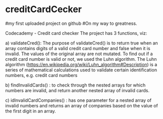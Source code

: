# creditCardCecker
#my first uploaded project on github
#On my way to greatness.

Codecademy - Credit card checker
The project has 3 functions, viz:

a) validateCred(): The purpose of validateCred() is to return true when an array contains
digits of a valid credit card number and false when it is invalid. The values of the
original array are not mutated.
To find out if a credit card number is valid or not, we used the Luhn algorithm.
The Luhn algorithm (https://en.wikipedia.org/wiki/Luhn_algorithm#Description)
is a series of mathematical calculations used 
to validate certain identification numbers, e.g. credit card numbers

b) findInvalidCards() : to check through the nested arrays 
for which numbers are invalid, and return another nested array of invalid cards. 

c) idInvalidCardCompanies() : has one parameter for a nested array of invalid numbers
and returns an array of companies based on the value of the first digit in an array. 

